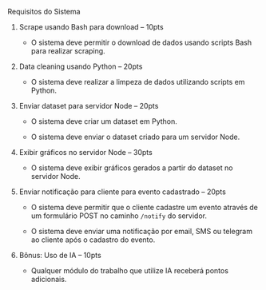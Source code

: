 Requisitos do Sistema

1. Scrape usando Bash para download – 10pts 

   - O sistema deve permitir o download de dados usando scripts Bash para realizar scraping.

2. Data cleaning usando Python – 20pts

   - O sistema deve realizar a limpeza de dados utilizando scripts em Python.

3. Enviar dataset para servidor Node – 20pts

   - O sistema deve criar um dataset em Python.

   - O sistema deve enviar o dataset criado para um servidor Node.

4. Exibir gráficos no servidor Node – 30pts

   - O sistema deve exibir gráficos gerados a partir do dataset no servidor Node.

5. Enviar notificação para cliente para evento cadastrado – 20pts

   - O sistema deve permitir que o cliente cadastre um evento através de um formulário POST no caminho `/notify` do servidor.

   - O sistema deve enviar uma notificação por email, SMS ou telegram ao cliente após o cadastro do evento.

6. Bônus: Uso de IA – 10pts

   - Qualquer módulo do trabalho que utilize IA receberá pontos adicionais.